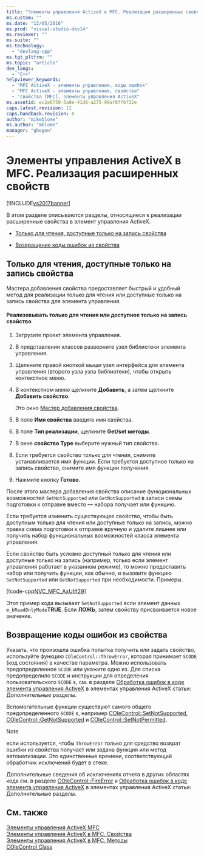 ```yaml
---
title: "Элементы управления ActiveX в MFC. Реализация расширенных свойств | Microsoft Docs"
ms.custom: ""
ms.date: "12/05/2016"
ms.prod: "visual-studio-dev14"
ms.reviewer: ""
ms.suite: ""
ms.technology: 
  - "devlang-cpp"
ms.tgt_pltfrm: ""
ms.topic: "article"
dev_langs: 
  - "C++"
helpviewer_keywords: 
  - "MFC ActiveX - элементы управления, коды ошибок"
  - "MFC ActiveX - элементы управления, свойства"
  - "свойства [MFC], элементы управления ActiveX"
ms.assetid: ec2e6759-5a8e-41d8-a275-99af8ff6f32e
caps.latest.revision: 12
caps.handback.revision: 8
author: "mikeblome"
ms.author: "mblome"
manager: "ghogen"
---
```

# Элементы управления ActiveX в MFC. Реализация расширенных свойств
[!INCLUDE[vs2017banner](../assembler/inline/includes/vs2017banner.md)]

В этом разделе описываются разделы, относящиеся к реализации расширенные свойства в элемент управления ActiveX.  
  
-   [Только для чтения, доступные только на запись свойства](#_core_read2donly_and_write2donly_properties)  
  
-   [Возвращение коды ошибок из свойства](#_core_returning_error_codes_from_a_property)  
  
##  <a name="_core_read2donly_and_write2donly_properties"></a> Только для чтения, доступные только на запись свойства  
 Мастера добавления свойства предоставляет быстрый и удобный метод для реализации только для чтения или доступные только на запись свойства для элемента управления.  
  
#### Реализовывать только для чтения или доступное только на запись свойство  
  
1.  Загрузите проект элемента управления.  
  
2.  В представлении классов разверните узел библиотеки элемента управления.  
  
3.  Щелкните правой кнопкой мыши узел интерфейса для элемента управления \(второго узла узла библиотеки\), чтобы открыть контекстное меню.  
  
4.  В контекстном меню щелкните **Добавить**, а затем щелкните **Добавить свойство**.  
  
     Это окно [Мастер добавления свойства](../ide/names-add-property-wizard.md).  
  
5.  В поле **Имя свойства** введите имя свойства.  
  
6.  В поле **Тип реализации**, щелкните **Get\/set методы**.  
  
7.  В окне **свойство Type** выберите нужный тип свойства.  
  
8.  Если требуется свойство только для чтения, снимите устанавливается имя функции.  Если требуется доступное только на запись свойство, снимите имя функции получения.  
  
9. Нажмите кнопку **Готово**.  
  
 После этого мастера добавления свойства описание функциональных возможностей `SetNotSupported` или `GetNotSupported` в записи схемы подготовки к отправке вместо — набора получает или функцию.  
  
 Если требуется изменить существующее свойство, чтобы быть доступным только для чтения или доступные только на запись, можно правка схема подготовки к отправке вручную и удалите лишнее или получить набор функциональных возможностей класса элемента управления.  
  
 Если свойство быть условно доступный только для чтения или доступные только на запись \(например, только если элемент управления работает в указанном режиме\), то можно предоставить набор или получить функции, как обычно, и вызовите функцию `SetNotSupported` или `GetNotSupported` при необходимости.  Примеры.  
  
 [!code-cpp[NVC_MFC_AxUI#29](../mfc/codesnippet/CPP/mfc-activex-controls-advanced-property-implementation_1.cpp)]  
  
 Этот пример кода вызывает `SetNotSupported` если элемент данных `m_bReadOnlyMode`**TRUE**.  Если **ЛОЖЬ**, затем свойству присваивается новое значение.  
  
##  <a name="_core_returning_error_codes_from_a_property"></a> Возвращение коды ошибок из свойства  
 Указать, что произошла ошибка попытка получить или задать свойство, используйте функцию `COleControl::ThrowError`, которая принимает `SCODE` \(код состояния\) в качестве параметра.  Можно использовать предопределенное `SCODE` или укажите одно из.  Для списка предопределило `SCODE` и инструкции для определения пользовательского `SCODE` s, см. в разделе [Обработка ошибок в коде элемента управления ActiveX](../mfc/mfc-activex-controls-advanced-topics.md) в элементах управления ActiveX статьи: Дополнительные разделы.  
  
 Вспомогательные функции существуют самого общего предопределенного `SCODE` s, например [COleControl::SetNotSupported](../Topic/COleControl::SetNotSupported.md), [COleControl::GetNotSupported](../Topic/COleControl::GetNotSupported.md) и [COleControl::SetNotPermitted](../Topic/COleControl::SetNotPermitted.md).  
  
> [!NOTE]
>  если используется, чтобы `ThrowError` только для средство возврат ошибки из свойства получает или задана функция или метод автоматизации.  Это единственные времени, соответствующий обработчик исключений будет в стеке.  
  
 Дополнительные сведения об исключениях отчета в других областях кода см. в разделе [COleControl::FireError](../Topic/COleControl::FireError.md) и [Обработка ошибок в коде элемента управления ActiveX](../mfc/mfc-activex-controls-advanced-topics.md) в элементах управления ActiveX статьи: Дополнительные разделы.  
  
## См. также  
 [Элементы управления ActiveX MFC](../mfc/mfc-activex-controls.md)   
 [Элементы управления ActiveX в MFC. Свойства](../mfc/mfc-activex-controls-properties.md)   
 [Элементы управления ActiveX в MFC. Методы](../mfc/mfc-activex-controls-methods.md)   
 [COleControl Class](../mfc/reference/colecontrol-class.md)